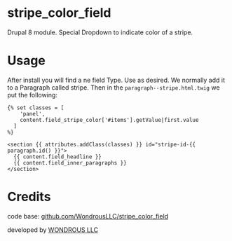 # stripe_color_field

Drupal 8 module. Special Dropdown to indicate color of a stripe.

# Usage

After install you will find a ne field Type. Use as desired. We normally add it to a Paragraph called stripe.
Then in the `paragraph--stripe.html.twig` we put the following:

``` twig
{% set classes = [
    'panel',
    content.field_stripe_color['#items'].getValue|first.value
  ]
%}

<section {{ attributes.addClass(classes) }} id="stripe-id-{{ paragraph.id() }}">
  {{ content.field_headline }}
  {{ content.field_inner_paragraphs }}
</section>

```

# Credits

code base: [github.com/WondrousLLC/stripe_color_field](https://github.com/WondrousLLC/stripe_color_field/)

developed by [WONDROUS LLC](https://www.wearewondrous.com/)